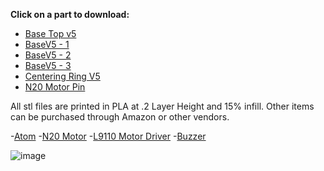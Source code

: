 **Click on a part to download:**

- [Base Top v5](https://github.com/PetTutor/PetTutor-Mini-Parts/blob/main/PowerBase%20Atom/Base%20top%20V5.stl)
- [BaseV5 - 1](https://github.com/PetTutor/PetTutor-Mini-Parts/blob/main/PowerBase%20Atom/BaseV5%20-%201.stl)
- [BaseV5 - 2](https://github.com/PetTutor/PetTutor-Mini-Parts/blob/main/PowerBase%20Atom/BaseV5%20-%202%20Clear.stl)
- [BaseV5 - 3](https://github.com/PetTutor/PetTutor-Mini-Parts/blob/main/PowerBase%20Atom/BaseV5%20-%203.stl)
- [Centering Ring V5](https://github.com/PetTutor/PetTutor-Mini-Parts/blob/main/PowerBase%20Atom/Centering%20ring%20V5.stl)
- [N20 Motor Pin](https://github.com/PetTutor/PetTutor-Mini-Parts/blob/main/PowerBase%20Atom/N20%20Motor%20Pin.stl)

All stl files are printed in PLA at .2 Layer Height and 15% infill. 
Other items can be purchased through Amazon or other vendors.

-[Atom](https://shop.m5stack.com/products/atom-lite-esp32-development-kit?srsltid=AfmBOorpaCo6LaSdYEo0xqwaS0408o4Nq70mW2EWUiq_U3TJ0CaQtvyv)
-[N20 Motor](https://www.amazon.com/DIANN-10pcs-Micro-Motor-Gearbox/dp/B0CRKXXGXC/ref=sr_1_6?crid=2EATTNSV8FGA0&dib=eyJ2IjoiMSJ9.PkC4L7juc7TBvok5GyDdI3Zj_7J5ObDnCwE80ri_XacrG8U3EptSpAvCIoEIsMBufoXo_XHvotbuEgRNvsLywz1wGjGN7yW_tw22zHYobUWrJ_fTQ-TJUCXnYXSrEqkkfmhhvIaSCSb9sh5MAooBs9N646QpnIm5NL4KJh8XNJC4kt2zVUdG2X_s5UhnqMGIvHDHHwKJqstFMDZreDyIpXoUSJKRFf6s1xm9yElbWwziIesOlilY49-sM-IM_rkZ0fLRnUZsOVbbhktf3_wSx9pPPOGMppX2RmaA1XPpVoM.crgaS5hN04BHh4BAPUTKasF7mXjCZN4fGI9X_8JsO8g&dib_tag=se&keywords=n20+motor&qid=1750974630&sprefix=n20%2Caps%2C157&sr=8-6)
-[L9110 Motor Driver](https://www.amazon.com/HiLetgo-H-bridge-Stepper-Controller-Arduino/dp/B00M0F243E/ref=sr_1_11?crid=2NDTDRG8HSRAZ&dib=eyJ2IjoiMSJ9.rnfzaR2dUkwLY47XW1d9Row0vgSfyrhcBGbqkJbu3iqqvC48cUPy6UgAWP9k4trzW5UjH1xFcAtaHpvf5HXZkNaXtCPwISZpHSg0HRHLix-IlDE-kRhwjJYgg8NzVgU7bJoI8DXDPgod514X9VVQMc6ypeB7N-k4-rGPOL7dwDzhTeAykCHQYMLqG4SzGlIjoam84Cv94PTmoTNzfe7mZijgJ_r8DuUVJOPoPc6GNoo.CdpO-6v1Deb1p4nJPLU7nB0v37ZzwwOt2mer646aYcQ&dib_tag=se&keywords=dc+motor+driver+esp32&qid=1750772317&sprefix=dc+motor+driver+%2Caps%2C163&sr=8-11)
-[Buzzer](https://www.amazon.com/QMseller-Connector-Active-Plastic-Electronic/dp/B07VX87W5Q/ref=sr_1_2_sspa?crid=3PGXR9NJSZ1ML&dib=eyJ2IjoiMSJ9.mngVaeKPfaSjJypt80Rt_Cs2bHcnr88bma-fT_LDqLuZbQqBchicAbzb8fgQ0MIr6aQ1DqjD2rtZ9uH9NXTk5FZjlpjGM5pPuBT0tuTu8ca5d3yGqNhCLzCNc_PiyDFlZZON_daGggbWeN2LBHsiZBaH4pCZC35k4x3gP4mTOUE6cdO6K_9d3QEwIQQaURuixIQqPflwf333RoFkBTb92wWWdbipBEAD1nWqr_rWzBiyrOB4QttO7qMH0nmIBG7fwFZyuQ7UpawxXzOCNDzNZaK3Jf5MVfvq9KkOg6Oygv8.rZq3GyGFamQZGUpWsNWpN5t4dB9dQnoA65l1gw1p7DM&dib_tag=se&keywords=buzzer&qid=1750974701&sprefix=buzzer%2Caps%2C153&sr=8-2-spons&sp_csd=d2lkZ2V0TmFtZT1zcF9hdGY&psc=1)

![image](https://github.com/user-attachments/assets/6b06631f-681f-44f3-9a8c-bfc0bb631613)

